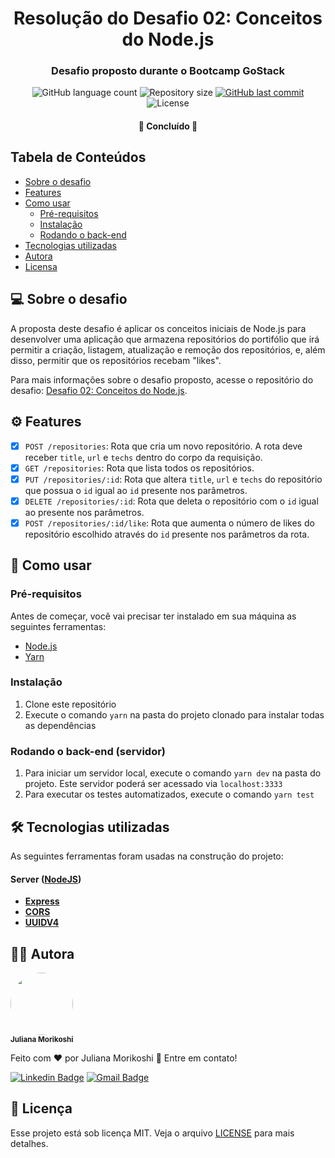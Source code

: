 <h1 align="center">
  Resolução do Desafio 02: Conceitos do Node.js
</h1>

<h3 align="center">
  Desafio proposto durante o Bootcamp GoStack
</h3>

<p align="center">
  <img alt="GitHub language count" src="https://img.shields.io/github/languages/count/Jumori/gostack-desafio-conceitos-nodejs?color=%2304D361">

  <img alt="Repository size" src="https://img.shields.io/github/repo-size/Jumori/gostack-desafio-conceitos-nodejs">

  <a href="https://github.com/Jumori/gostack-desafio-conceitos-nodejs/commits/master">
    <img alt="GitHub last commit" src="https://img.shields.io/github/last-commit/Jumori/gostack-desafio-conceitos-nodejs">
  </a>
    
   <img alt="License" src="https://img.shields.io/badge/license-MIT-brightgreen">
 
</p>

<h4 align="center">
	🚧 Concluído 🚧
</h4>

## Tabela de Conteúdos
<!--ts-->
  * [Sobre o desafio](#-sobre-o-desafio)
  * [Features](#️-features)
  * [Como usar](#-como-usar)
    * [Pré-requisitos](#pré-requisitos)
    * [Instalação](#instalação)
    * [Rodando o back-end](#rodando-o-back-end-servidor)
  * [Tecnologias utilizadas](#-tecnologias-utilizadas)
  * [Autora](#️-autora)
  * [Licensa](#-licença)
<!--te-->

## 💻 Sobre o desafio
A proposta deste desafio é aplicar os conceitos iniciais de Node.js para desenvolver uma aplicação que armazena repositórios do portifólio que irá permitir a criação, listagem, atualização e remoção dos repositórios, e, além disso, permitir que os repositórios recebam "likes".

Para mais informações sobre o desafio proposto, acesse o repositório do desafio: [Desafio 02: Conceitos do Node.js](https://github.com/rocketseat-education/bootcamp-gostack-desafios/tree/master/desafio-conceitos-nodejs).

## ⚙️ Features
- [x] `POST /repositories`: Rota que cria um novo repositório. A rota deve receber `title`, `url` e `techs` dentro do corpo da requisição.
- [x] `GET /repositories`: Rota que lista todos os repositórios.
- [x] `PUT /repositories/:id`: Rota que altera `title`, `url` e `techs` do repositório que possua o `id` igual ao `id` presente nos parâmetros.
- [x] `DELETE /repositories/:id`: Rota que deleta o repositório com o `id` igual ao presente nos parâmetros.
- [x] `POST /repositories/:id/like`: Rota que aumenta o número de likes do repositório escolhido através do `id` presente nos parâmetros da rota.

## 🚀 Como usar

### Pré-requisitos
Antes de começar, você vai precisar ter instalado em sua máquina as seguintes ferramentas:
* [Node.js](https://nodejs.org/en/)
* [Yarn](https://yarnpkg.com/)

### Instalação
1. Clone este repositório
2. Execute o comando `yarn` na pasta do projeto clonado para instalar todas as dependências

### Rodando o back-end (servidor)
1. Para iniciar um servidor local, execute o comando `yarn dev` na pasta do projeto. Este servidor poderá ser acessado via `localhost:3333`
2. Para executar os testes automatizados, execute o comando `yarn test`

## 🛠 Tecnologias utilizadas
As seguintes ferramentas foram usadas na construção do projeto:

#### **Server**  ([NodeJS](https://nodejs.org/en/))
- **[Express](https://expressjs.com/)**
- **[CORS](https://expressjs.com/en/resources/middleware/cors.html)**
- **[UUIDV4](https://www.npmjs.com/package/uuidv4)**

  
## 🦸‍♀️ Autora
<img style="border-radius: 50%;" src="https://avatars1.githubusercontent.com/u/44618499?s=400&u=691cddb486d4b665417d25d8a575e508d6ef9563&v=4" width="100px;" alt=""/>
<br />
<sub><b>Juliana Morikoshi</b></sub>

Feito com ❤️ por Juliana Morikoshi 👋 Entre em contato!

[![Linkedin Badge](https://img.shields.io/badge/-Juliana-blue?style=flat-square&logo=Linkedin&logoColor=white&link=https://www.linkedin.com/in/julianamorikoshi/)](https://www.linkedin.com/in/julianamorikoshi/) 
[![Gmail Badge](https://img.shields.io/badge/-julianamorikoshi@gmail.com-c14438?style=flat-square&logo=Gmail&logoColor=white&link=mailto:julianamorikoshi@gmail.com)](mailto:julianamorikoshi@gmail.com)

## 📝 Licença
Esse projeto está sob licença MIT. Veja o arquivo [LICENSE](LICENSE) para mais detalhes.